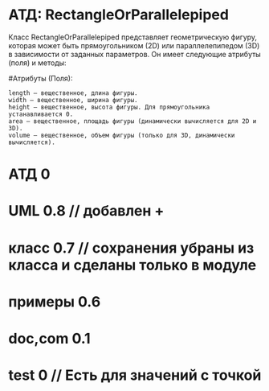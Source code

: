 # АТД: RectangleOrParallelepiped

Класс RectangleOrParallelepiped представляет геометрическую фигуру, которая может быть прямоугольником (2D) или параллелепипедом (3D) в зависимости от заданных параметров. Он имеет следующие атрибуты (поля) и методы:

#Атрибуты (Поля):

    length — вещественное, длина фигуры.
    width — вещественное, ширина фигуры.
    height — вещественное, высота фигуры. Для прямоугольника устанавливается 0.
    area — вещественное, площадь фигуры (динамически вычисляется для 2D и 3D).
    volume — вещественное, объем фигуры (только для 3D, динамически вычисляется).


















# АТД 0
# UML 0.8  // добавлен +
# класс 0.7   // сохранения убраны из класса и сделаны только в модуле
# примеры 0.6
# doc,com 0.1 
# test 0    // Есть для значений с точкой

#
